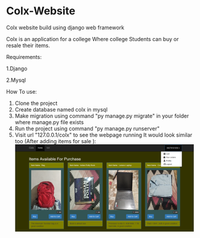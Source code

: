 # Colx-Website
Colx website build using django web framework

Colx is an application for a college Where college Students can buy or resale their items.

Requirements:

1.Django

2.Mysql

How To use:
1. Clone the project
2. Create database named colx in mysql
3. Make migration using command "py manage.py migrate" in your folder where manage.py file exists
5. Run the project using command "py manage.py runserver"
6. Visit url "127.0.0.1/colx" to see the webpage running
It would look similar too (After adding items for sale ):
![Image of Colx-website](https://github.com/Acroprograming/Colx-Website/blob/master/colx/static/screenshot%20at%2011%20Feb%202020.png)
